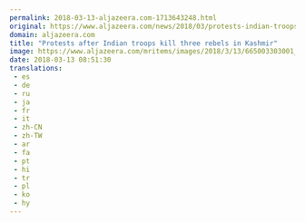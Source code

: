 ```yaml
---
permalink: 2018-03-13-aljazeera.com-1713643248.html
original: https://www.aljazeera.com/news/2018/03/protests-indian-troops-kill-rebels-kashmir-180313081618778.html
domain: aljazeera.com
title: "Protests after Indian troops kill three rebels in Kashmir"
image: https://www.aljazeera.com/mritems/images/2018/3/13/665003303001_5750272855001_5750206071001-th.jpg
date: 2018-03-13 08:51:30
translations: 
 - es
 - de
 - ru
 - ja
 - fr
 - it
 - zh-CN
 - zh-TW
 - ar
 - fa
 - pt
 - hi
 - tr
 - pl
 - ko
 - hy
---
```


